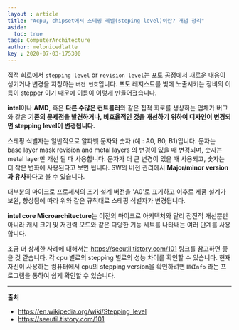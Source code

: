 ```yaml
---
layout : article
title: "Acpu, chipset에서 스테핑 레벨(steping level)이란? 개념 정리"
aside:
  toc: true
tags: ComputerArchitecture
author: melonicedlatte  
key : 2020-07-03-175300
---      
```


집적 회로에서 `stepping level` or `revision level`는 포토 공정에서 새로운 내용이 생기거나 변경을 지칭하는 `버전 번호`입니다. 포토 레지스트를 빛에 노출시키는 장비의 이름이 stepper 이기 때문에 이름이 이렇게 만들어졌습니다.

**intel**이나 **AMD**, 혹은 **다른 수많은 컨트롤러**와 같은 집적 회로를 생상하는 업체가 버그와 같은 **기존의 문제점을 발견하거나, 비효율적인 것을 개선하기 위하여 디자인이 변경되면 stepping level이 변경됩니다.** 

스테핑 식별자는 일반적으로 알파벳 문자와 숫자 (예 : A0, B0, B1)입니다. 문자는 base layer mask revision and metal layers 의 변경이 있을 때 변경되며, 숫자는 metal layer만 개선 될 때 사용합니다. 문자가 더 큰 변경이 있을 때 사용되고, 숫자는 더 작은 변화에 사용된다고 보면 됩니다. SW의 버전 관리에서 **Major/minor version과 유사**하다고 볼 수 있습니다. 

대부분의 마이크로 프로세서의 초기 설계 버전을 'A0'로 표기하고 이후로 제품 설계가 보완, 향상됨에 따라 위와 같은 규칙대로 스테핑 식별자가 변경됩니다. 

**intel core Microarchitecture**는 이전의 마이크로 아키텍처와 달리 점진적 개선뿐만 아니라 캐시 크기 및 저전력 모드와 같은 다양한 기능 세트를 나타내는 여러 단계를 사용합니다.

조금 더 상세한 사례에 대해서는 https://seeutil.tistory.com/101 링크를 참고하면 좋을 것 같습니다. 각 cpu 별로의 stepping 별로의 성능 차이를 확인할 수 있습니다. 현재 자신이 사용하는 컴퓨터에서 cpu의 stepping version을 확인하려면 `HWInfo` 라는 프로그램을 통하여 쉽게 확인할 수 있습니다. 

---

**출처**

- https://en.wikipedia.org/wiki/Stepping_level
- https://seeutil.tistory.com/101
